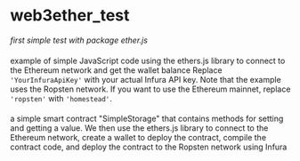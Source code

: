 # web3ether_test
_first simple test with package ether.js_
####
example of simple JavaScript code using the ethers.js library to connect to the Ethereum network and get the wallet balance
Replace `'YourInfuraApiKey'` with your actual Infura API key. Note that the example uses the Ropsten network. If you want to use the Ethereum mainnet, replace `'ropsten'` with `'homestead'`.

####
a simple smart contract "SimpleStorage" that contains methods for setting and getting a value. We then use the ethers.js library to connect to the Ethereum network, create a wallet to deploy the contract, compile the contract code, and deploy the contract to the Ropsten network using Infura
